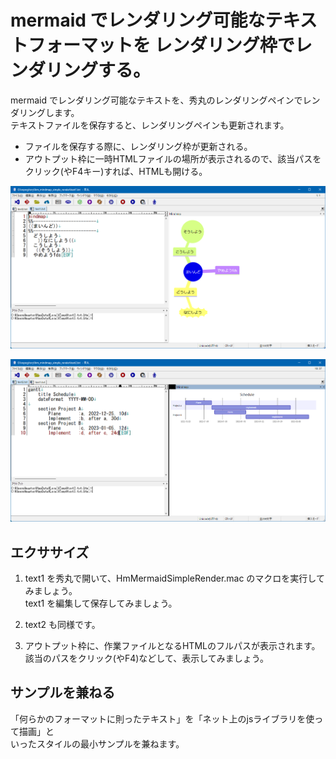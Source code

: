 # mermaid でレンダリング可能なテキストフォーマットを レンダリング枠でレンダリングする。

mermaid でレンダリング可能なテキストを、秀丸のレンダリングペインでレンダリングします。  
テキストファイルを保存すると、レンダリングペインも更新されます。  

- ファイルを保存する際に、レンダリング枠が更新される。
- アウトプット枠に一時HTMLファイルの場所が表示されるので、該当パスをクリック(やF4キー)すれば、HTMLも開ける。

![alt text1](text1.png)

![alt text2](text2.png)

## エクササイズ

01. text1 を秀丸で開いて、HmMermaidSimpleRender.mac のマクロを実行してみましょう。  
text1 を編集して保存してみましょう。

01. text2 も同様です。

03. アウトプット枠に、作業ファイルとなるHTMLのフルパスが表示されます。  
該当のパスをクリック(やF4)などして、表示してみましょう。

## サンプルを兼ねる

「何らかのフォーマットに則ったテキスト」を「ネット上のjsライブラリを使って描画」と  
いったスタイルの最小サンプルを兼ねます。


